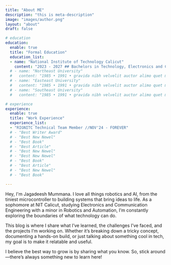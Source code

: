 ```yaml
---
title: "About ME"
description: "this is meta-description"
image: "images/author.png"
layout: "about"
draft: false

# education
education:
  enable: true
  title: "Formal Education"
  education_list:
  - name: "National Institute of Technology Calicut"
    content: "2023 - 2027 ## Bachelors in Technology, Electronics and Communication Engineering"
  # - name: "Northeast University"
  #   content: "1985 • 1991 • gravida nibh velvelit auctor alimo quet menean solli"
  # - name: "Easteast University"
  #   content: "1985 • 1991 • gravida nibh velvelit auctor alimo quet menean solli"
  # - name: "Southeast University"
  #   content: "1985 • 1991 • gravida nibh velvelit auctor alimo quet menean solli"

# experience
experience:
  enable: true
  title: "Work Experience"
  experience_list:
  - "RIGNITC Technical Team Member //NOV'24 - FOREVER"
  # - "Best Writer Award"
  # - "Best New Newel"
  # - "Best Book"
  # - "Best Article"
  # - "Best New Newel"
  # - "Best New Newel"
  # - "Best Book"
  # - "Best Article"
  # - "Best New Newel"
  # - "Best Book"

---
```


Hey, I'm Jagadeesh Mummana. I love all things robotics and AI, from the tiniest microcontroller to building systems that bring ideas to life. As a sophomore at NIT Calicut, studying Electronics and Communication Engineering with a minor in Robotics and Automation, I’m constantly exploring the boundaries of what technology can do.

This blog is where I share what I’ve learned, the challenges I’ve faced, and the projects I’m working on. Whether it’s breaking down a tricky concept, documenting a hands-on build, or just talking about something cool in tech, my goal is to make it relatable and useful.

I believe the best way to grow is by sharing what you know. So, stick around—there’s always something new to learn here!

